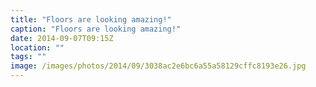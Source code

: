```yaml
---
title: "Floors are looking amazing!"
caption: "Floors are looking amazing!"
date: 2014-09-07T09:15Z
location: ""
tags: ""
image: /images/photos/2014/09/3038ac2e6bc6a55a58129cffc8193e26.jpg
---
```

